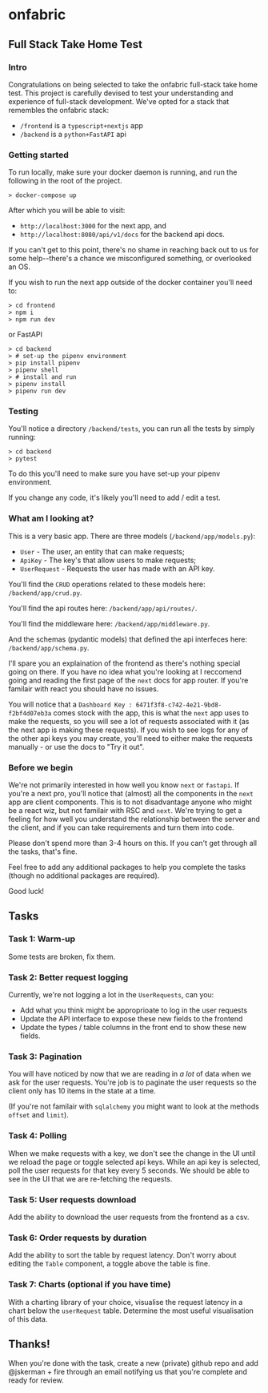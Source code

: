 # onfabric

## Full Stack Take Home Test

### Intro

Congratulations on being selected to take the onfabric full-stack take home test. This project is carefully devised to test your understanding and experience of full-stack development. We've opted for a stack that remembles the onfabric stack:

- `/frontend` is a `typescript+nextjs` app
- `/backend` is a `python+FastAPI` api

### Getting started

To run locally, make sure your docker daemon is running, and run the following in the root of the project.
```
> docker-compose up
```

After which you will be able to visit:

- `http://localhost:3000` for the next app, and
- `http://localhost:8080/api/v1/docs` for the backend api docs.

If you can't get to this point, there's no shame in reaching back out to us for some help--there's a chance we misconfigured something, or overlooked an OS.

If you wish to run the next app outside of the docker container you'll need to:

```
> cd frontend
> npm i
> npm run dev
```

or FastAPI

```
> cd backend
> # set-up the pipenv environment
> pip install pipenv
> pipenv shell
> # install and run
> pipenv install
> pipenv run dev
```

### Testing

You'll notice a directory `/backend/tests`, you can run all the tests by simply running:

```
> cd backend
> pytest
```

To do this you'll need to make sure you have set-up your pipenv environment.

If you change any code, it's likely you'll need to add / edit a test.

### What am I looking at?

This is a very basic app. There are three models (`/backend/app/models.py`):

- `User` - The user, an entity that can make requests;
- `ApiKey` - The key's that allow users to make requests;
- `UserRequest` - Requests the user has made with an API key.

You'll find the `CRUD` operations related to these models here: `/backend/app/crud.py`.

You'll find the api routes here: `/backend/app/api/routes/`.

You'll find the middleware here: `/backend/app/middleware.py`.

And the schemas (pydantic models) that defined the api interfeces here: `/backend/app/schema.py`.

I'll spare you an explaination of the frontend as there's nothing special going on there. If you have no idea what you're looking at I reccomend going and reading the first page of the `next` docs for app router. If you're familair with react you should have no issues.

You will notice that a `Dashboard Key : 6471f3f8-c742-4e21-9bd8-f2bf4d07eb3a` comes stock with the app, this is what the `next` app uses to make the requests, so you will see a lot of requests associated with it (as the next app is making these requests). If you wish to see logs for any of the other api keys you may create, you'll need to either make the requests manually - or use the docs to "Try it out".

### Before we begin

We're not primarily interested in how well you know `next` or `fastapi`. If you're a next pro, you'll notice that (almost) all the components in the `next` app are client components. This is to not disadvantage anyone who might be a react wiz, but not familair with RSC and `next`. We're trying to get a feeling for how well you understand the relationship between the server and the client, and if you can take requirements and turn them into code.

Please don't spend more than 3-4 hours on this. If you can't get through all the tasks, that's fine.

Feel free to add any additional packages to help you complete the tasks (though no additional packages are required).

Good luck!

## Tasks

### Task 1: Warm-up

Some tests are broken, fix them.

### Task 2: Better request logging

Currently, we're not logging a lot in the `UserRequests`, can you:

- Add what you think might be approprioate to log in the user requests
- Update the API interface to expose these new fields to the frontend
- Update the types / table columns in the front end to show these new fields.

### Task 3: Pagination

You will have noticed by now that we are reading in _a lot_ of data when we ask for the user requests. You're job is to paginate the user requests so the client only has 10 items in the state at a time.

(If you're not familair with `sqlalchemy` you might want to look at the methods `offset` and `limit`).

### Task 4: Polling

When we make requests with a key, we don't see the change in the UI until we reload the page or toggle selected api keys. While an api key is selected, poll the user requests for that key every 5 seconds. We should be able to see in the UI that we are re-fetching the requests.

### Task 5: User requests download

Add the ability to download the user requests from the frontend as a csv.

### Task 6: Order requests by duration

Add the ability to sort the table by request latency. Don't worry about editing the `Table` component, a toggle above the table is fine.

### Task 7: Charts (optional if you have time)

With a charting library of your choice, visualise the request latency in a chart below the `userRequest` table. Determine the most useful visualisation of this data.

## Thanks!
When you're done with the task, create a new (private) github repo and add @jskerman + fire through an email notifying us that you're complete and ready for review.
